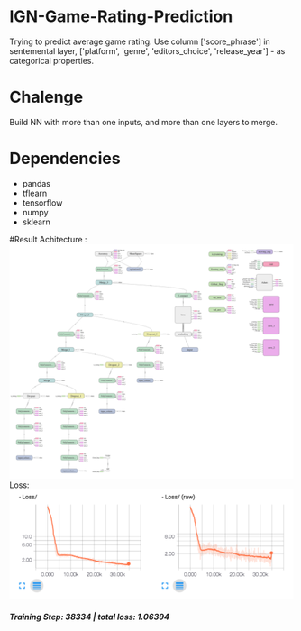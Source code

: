 # IGN-Game-Rating-Prediction
Trying to predict average game rating. Use column ['score_phrase'] in sentemental layer, ['platform', 'genre', 'editors_choice', 'release_year'] - as categorical properties. 
# Chalenge 
Build NN with more than one inputs, and more than one layers to merge.
# Dependencies
 - pandas
 - tflearn
 - tensorflow
 - numpy
 - sklearn
 
#Result
 Achitecture : 
 ![achitecture]( https://github.com/AlfredNeverKog/IGN-Game-Rating-Prediction/raw/master/architecture.png)
 Loss:
 ![loss]( https://github.com/AlfredNeverKog/IGN-Game-Rating-Prediction/raw/master/loss.png)

 
 ##### Training Step: 38334  | total loss: 1.06394

